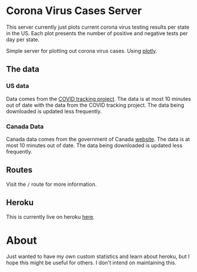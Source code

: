 # Corona Virus Cases Server
This server currently just plots current corona virus testing results per state
in the US. Each plot presents the number of positive and negative tests per day
per state.


Simple server for plotting out corona virus cases.
Using [plotly](https://plotly.com/python/plotly-express).

## The data

### US data
Data comes from the [COVID tracking project](https://covidtracking.com/).
The data is at most 10 minutes out of date with the data from the
COVID tracking project. The data being downloaded is updated less frequently.

### Canada Data
Canada data comes from the government of 
Canada [website](https://www.canada.ca/en/public-health/services/diseases/2019-novel-coronavirus-infection.html).
The data is at most 10 minutes out of date. The data being downloaded is updated less frequently.




## Routes
Visit the `/` route for more information.

## Heroku
This is currently live on heroku [here](http://jrm-corona-flask.herokuapp.com).


# About
Just wanted to have my own custom statistics and learn about heroku, but I hope
this might be useful for others. I don't intend on maintaining this.
